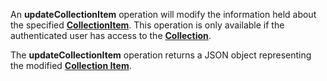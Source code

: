 <a name="updateCollectionItem"></a>An **updateCollectionItem** operation will modify the information held about the specified <a href="#collection_items">**CollectionItem**</a>. This operation is only available if the authenticated user has access to the <a href="#collections">**Collection**</a>.

The **updateCollectionItem** operation returns a JSON object representing the modified <a href="#collection_items">**Collection Item**</a>.
